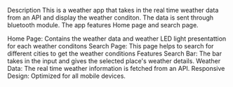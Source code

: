 Description
This is a weather app that takes in the real time weather data from an API and display the weather conditon. The data is sent through bluetooth module. The app features Home page and search page.

Home Page: Contains the weather data and weather LED light presentattion for each weather conditons
Search Page: This page helps to search for different cities to get the weather conditions 
Features
Search Bar: The bar takes in the input and gives the selected place's weather details.
Weather Data: The real time weather information is fetched from an API.
Responsive Design: Optimized for all mobile devices.
